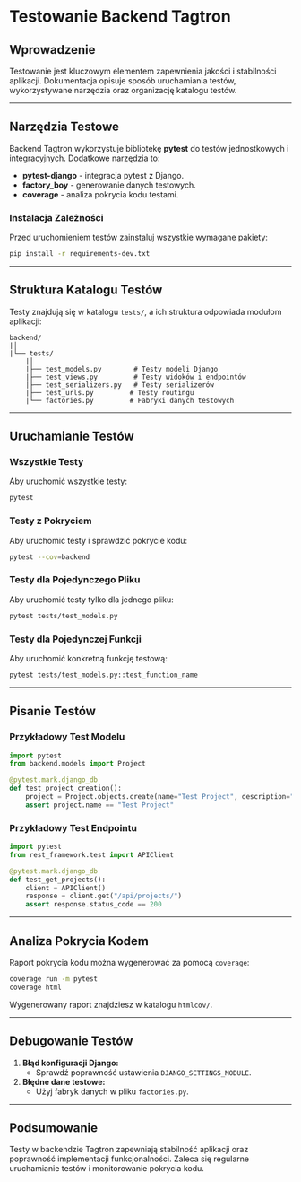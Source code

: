 # Testowanie Backend Tagtron

## Wprowadzenie

Testowanie jest kluczowym elementem zapewnienia jakości i stabilności aplikacji. Dokumentacja opisuje sposób uruchamiania testów, wykorzystywane narzędzia oraz organizację katalogu testów.

---

## Narzędzia Testowe

Backend Tagtron wykorzystuje bibliotekę **pytest** do testów jednostkowych i integracyjnych. Dodatkowe narzędzia to:

- **pytest-django** - integracja pytest z Django.
- **factory_boy** - generowanie danych testowych.
- **coverage** - analiza pokrycia kodu testami.

### Instalacja Zależności

Przed uruchomieniem testów zainstaluj wszystkie wymagane pakiety:

```bash
pip install -r requirements-dev.txt
```

---

## Struktura Katalogu Testów

Testy znajdują się w katalogu `tests/`, a ich struktura odpowiada modułom aplikacji:

```plaintext
backend/
|│
|└── tests/
    |│
    |├── test_models.py        # Testy modeli Django
    |├── test_views.py         # Testy widoków i endpointów
    |├── test_serializers.py   # Testy serializerów
    |├── test_urls.py         # Testy routingu
    |└── factories.py         # Fabryki danych testowych
```

---

## Uruchamianie Testów

### Wszystkie Testy

Aby uruchomić wszystkie testy:

```bash
pytest
```

### Testy z Pokryciem

Aby uruchomić testy i sprawdzić pokrycie kodu:

```bash
pytest --cov=backend
```

### Testy dla Pojedynczego Pliku

Aby uruchomić testy tylko dla jednego pliku:

```bash
pytest tests/test_models.py
```

### Testy dla Pojedynczej Funkcji

Aby uruchomić konkretną funkcję testową:

```bash
pytest tests/test_models.py::test_function_name
```

---

## Pisanie Testów

### Przykładowy Test Modelu

```python
import pytest
from backend.models import Project

@pytest.mark.django_db
def test_project_creation():
    project = Project.objects.create(name="Test Project", description="Opis testowego projektu")
    assert project.name == "Test Project"
```

### Przykładowy Test Endpointu

```python
import pytest
from rest_framework.test import APIClient

@pytest.mark.django_db
def test_get_projects():
    client = APIClient()
    response = client.get("/api/projects/")
    assert response.status_code == 200
```

---

## Analiza Pokrycia Kodem

Raport pokrycia kodu można wygenerować za pomocą `coverage`:

```bash
coverage run -m pytest
coverage html
```

Wygenerowany raport znajdziesz w katalogu `htmlcov/`.

---

## Debugowanie Testów

1. **Błąd konfiguracji Django:**
   - Sprawdź poprawność ustawienia `DJANGO_SETTINGS_MODULE`.
2. **Błędne dane testowe:**
   - Użyj fabryk danych w pliku `factories.py`.

---

## Podsumowanie

Testy w backendzie Tagtron zapewniają stabilność aplikacji oraz poprawność implementacji funkcjonalności. Zaleca się regularne uruchamianie testów i monitorowanie pokrycia kodu.
